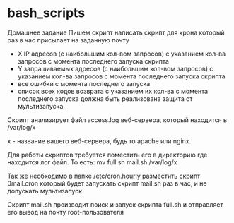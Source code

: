 # bash_scripts

Домашнее задание
Пишем скрипт
написать скрипт для крона
который раз в час присылает на заданную почту
- X IP адресов (с наибольшим кол-вом запросов) с указанием кол-ва запросов c момента последнего запуска скрипта
- Y запрашиваемых адресов (с наибольшим кол-вом запросов) с указанием кол-ва запросов c момента последнего запуска скрипта
- все ошибки c момента последнего запуска
- список всех кодов возврата с указанием их кол-ва с момента последнего запуска
должна быть реализована защита от мультизапуска.



Скрипт анализирует файл access.log веб-сервера, который находится в /var/log/x

х - название вашего веб-сервера, будь то apache или nginx.

Для работы скриптов требуется поместить его в директорию где находится лог файл. То есть:
mv full.sh mail.sh /var/log/x

Так же необходимо в папке /etc/cron.hourly разместить скрипт 0mail.cron который будет запускать скрипт mail.sh раз в час, и не допускать мультизапуск.

Скрипт mail.sh производит  поиск и запуск скрипта full.sh и отправляет его вывод на почту root-пользователя
